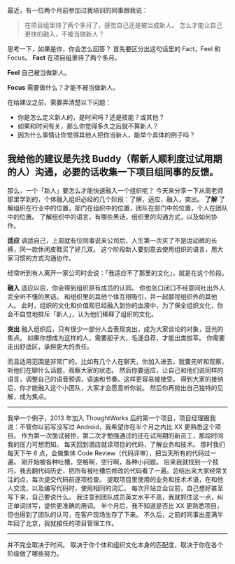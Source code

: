 最近，有一位两个月前参加过我培训的同事跟我说：
>在项目组里待了两个多月了，感觉自己还是被当成新人。
怎么才能让自己更快的融入，不被当做新人？

思考一下，如果是你，你会怎么回答？
首先要区分出这句话里的 Fact，Feel 和 Focus。
**Fact**
在项目组里待了两个多月。

**Feel**
自己被当做新人。

**Focus**
需要做什么？才能不被当做新人。

在给建议之前，需要弄清楚以下问题：
* 你是怎么定义新人的，是时间吗？还是技能？或其他？
* 如果和时间有关，那么你觉得多久之后就不算新人？
* 因为什么事情让你觉得其他人把你当新人，能举个具体的例子吗？

我给他的建议是先找 Buddy（帮新人顺利度过试用期的人）沟通，必要的话收集一下项目组同事的反馈。
---
那么，一个「新人」要怎么才能快速融入一个组织呢？
今天来分享一下从周老师那里学到的，个体融入组织必经的几个阶段：了解，适应，融入，突出。
**了解**
了解组织在行业中的位置，部门在组织中的位置，团队在部门中的位置，个人在团队中的位置。
了解组织中的语言，有哪些黑话，组织里的沟通方式，以及如何协作。

**适应**
调适自己，上周就有位同事说来公司后，人生第一次买了不是运动裤的长裤，同一款休闲皮鞋买了好几双。
这个阶段新人要刻意去使用组织的语言，用大家习惯的方式沟通协作。

经常听到有人离开一家公司时会说：「我适应不了那里的文化」，就是在这个阶段。

**融入**
适应以后，你会得到组织原有成员的认同。
你也张口闭口不经意间吐出外人完全听不懂的黑话。
和组织里的其他个体互相吸引，并一起鄙视组织外的其他人。
此时，组织的文化和价值观已经融入到你的血液中，为了保全组织文化，你会不自觉地排斥「新人」，认为他们稀释了组织的文化。

**突出**
融入组织后，只有很少一部分人会表现突出，成为大家谈论的对象，目光的焦点。
如果你想成为这样的人，需要胆子大，毛遂自荐，才能出类拔萃。
你需要走出舒适区，承担更大的责任。

而且适用范围是非常广的。比如有几个人在聊天，你加入进去，就要先听和观察，听他们在聊什么话题，观察大家的状态。
然后你要适应，让自己和他们说同样的语言，调整自己的语音预调，语速和节奏。这样更容易被接受。
得到大家的接纳后，你才能融入这个小团队，大家才会愿意听你说。
然后你再抛出自己独特的见解，成为焦点。

---
我举一个例子，2013 年加入 ThoughtWorks 后的第一个项目，项目经理跟我说：不管你以前写没写过 Android，我希望你在半个月之内比 XX 更熟悉这个项目。
作为第一次面试被拒，第二次才勉强通过的还在试用期的新员工，那段时间我的压力可想而知。
每天回到酒店就读项目的代码，了解业务和技术。
那时我们每天下午 6 点，会做集体 Code Review（代码评审），把当天所有的代码过一遍。
刚开始被各种吐槽，空格啊，空行啊，各种小问题。
后来我就找到一个技巧，我去翻代码历史，把所有被吐槽后修改的代码看了一遍。总结出来大家经常关注的点，每次提交代码前逐项检查。
提取项目里使用的业务和技术术语，在和他人交流，以及编写代码时，使用相同的词汇。
每次开站立会议前，自己想好甚至写下来，自己要说什么。
我注意到团队成员英文水平不高，我就抓住这一点，纠正单词拼写，提供更准确的用词。
半个月后，我不知道是否比 XX 更熟悉项目，但也得到了团队的认可，在客户现场生存了下来。
不久后，之前的同事出差满半年回了北京，我就接任的项目管理工作。

---
并不完全取决于时间。
取决于你个体和组织文化本身的匹配度，取决于你在各个阶级做了哪些努力。